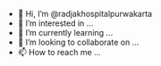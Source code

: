 - 👋 Hi, I’m @radjakhospitalpurwakarta
- 👀 I’m interested in ...
- 🌱 I’m currently learning ...
- 💞️ I’m looking to collaborate on ...
- 📫 How to reach me ...

<!---
radjakhospitalpurwakarta/radjakhospitalpurwakarta is a ✨ special ✨ repository because its `README.md` (this file) appears on your GitHub profile.
You can click the Preview link to take a look at your changes.
--->

